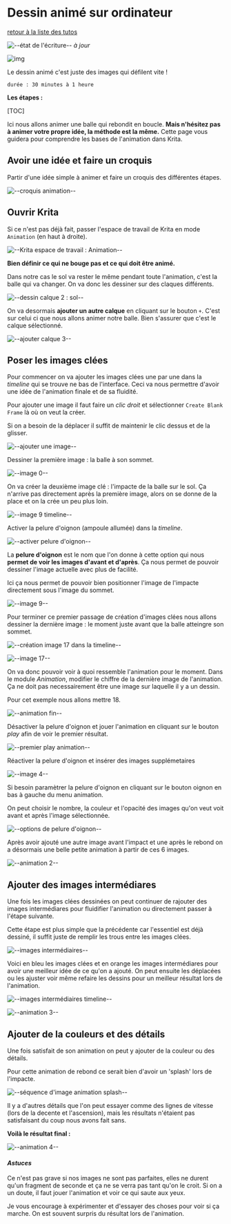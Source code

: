 # Dessin animé sur ordinateur

[retour à la liste des tutos](faire.md)

![--état de l'écriture--](../imgplaceholder/balise_verte.png) *à jour*

![img](../faire/img/dessin-anime/krita_animation-loop4.gif)

Le dessin animé c'est juste des images qui défilent vite !

```
durée : 30 minutes à 1 heure
```



**Les étapes :**

[TOC]

Ici nous allons animer une balle qui rebondit en boucle. **Mais n'hésitez pas à animer votre propre idée, la méthode est la même.** Cette page vous guidera pour comprendre les bases de l'animation dans Krita.



## Avoir une idée et faire un croquis

Partir d'une idée simple à animer et faire un croquis des différentes étapes.

![--croquis animation--](../faire/img/dessin-anime/animation-croquis.jpg)



## Ouvrir Krita

Si ce n'est pas déjà fait, passer l'espace de travail de Krita en mode `Animation` (en haut à droite).

![--Krita espace de travail : Animation--](../faire/img/dessin-anime/krita_espace-travail-animation-entoure.png)



**Bien définir ce qui ne bouge pas et ce qui doit être animé.**

Dans  notre cas le sol va rester le même pendant toute l'animation, c'est la  balle qui va changer. On va donc les dessiner sur des claques  différents.

![--dessin calque 2 : sol--](../faire/img/dessin-anime/krita_animation-calque-sol.png)



On va desormais **ajouter un autre calque** en cliquant sur le bouton `+`. C'est sur celui ci que nous allons animer notre balle. Bien s'assurer que c'est le calque sélectionné.

![--ajouter calque 3--](../faire/img/dessin-anime/krita_animation-calque-ajouter.png)



## Poser les images clées

Pour commencer on va ajouter les images clées une par une dans la *timeline* qui se trouve ne bas de l'interface. Ceci va nous permettre d'avoir une idée de l'animation finale et de sa fluidité.

Pour ajouter une image il faut faire un *clic droit* et sélectionner `Create Blank Frame` là où on veut la créer.

Si on a besoin de la déplacer il suffit de maintenir le clic dessus et de la glisser.

![--ajouter une image--](../faire/img/dessin-anime/krita_animation-ajouter-image.png)

Dessiner la première image : la balle à son sommet.

![--image 0--](../faire/img/dessin-anime/krita_animation-image0.png)



On  va créer la deuxième image clé : l'impacte de la balle sur le sol. Ça  n'arrive pas directement après la première image, alors on se donne de  la place et on la crée un peu plus loin.

![--image 9 timeline--](../faire/img/dessin-anime/krita_animation-image9-timeline.png)



Activer la pelure d'oignon (ampoule allumée) dans la *timeline*.

![--activer pelure d'oignon--](../faire/img/dessin-anime/krita_animation-image9-oignon.png)



La **pelure d'oignon** est le nom que l'on donne à cette option qui nous **permet de voir les images d'avant et d'après**. Ça nous permet de pouvoir dessiner l'image actuelle avec plus de facilité.

Ici ça nous permet de pouvoir bien positionner l'image de l'impacte directement sous l'image du sommet.

![--image 9--](../faire/img/dessin-anime/krita_animation-image9.png)



Pour  terminer ce premier passage de création d'images clées nous allons  dessiner la dernière image : le moment juste avant que la balle  atteingre son sommet.

![--création image 17 dans la timeline--](../faire/img/dessin-anime/krita_animation-image17-timeline.png)



![--image 17--](../faire/img/dessin-anime/krita_animation-image17.png)



On va donc pouvoir voir à quoi ressemble l'animation pour le moment. Dans le module *Animation*,  modifier le chiffre de la dernière image de l'animation. Ça ne doit pas  necessairement être une image sur laquelle il y a un dessin.

Pour cet exemple nous allons mettre 18.

![--animation fin--](../faire/img/dessin-anime/krita_animation-derniere-image.gif)



Désactiver la pelure d'oignon et jouer l'animation en cliquant sur le bouton *play* afin de voir le premier résultat.

![--premier play animation--](../faire/img/dessin-anime/krita_animation-loop1.gif)



Réactiver la pelure d'oignon et insérer des images supplémetaires

![--image 4--](../faire/img/dessin-anime/krita_animation-image4.png)



Si besoin paramètrer la pelure d'oignon en cliquant sur le bouton oignon en bas à gauche du menu animation.

On peut choisir le nombre, la couleur et l'opacité des images qu'on veut voit avant et après l'image sélectionnée.

![--options de pelure d'oignon--](../faire/img/dessin-anime/krita_animation-image4-options-oignon.png)



Après  avoir ajouté une autre image avant l'impact et une après le rebond on a  désormais une belle petite animation à partir de ces 6 images.

![--animation 2--](../faire/img/dessin-anime/krita_animation-loop2.gif)



## Ajouter des images intermédiares

Une  fois les images clées dessinées on peut continuer de rajouter des  images intermédiares pour fluidifier l'animation ou directement passer à  l'étape suivante.

Cette étape est plus simple que la précédente  car l'essentiel est déjà dessiné, il suffit juste de remplir les trous  entre les images clées.



![--images intermédiaires--](../faire/img/dessin-anime/krita_animation-images-intermediaires.png)



Voici  en bleu les images clées et en orange les images intermédiares pour  avoir une meilleur idée de ce qu'on a ajouté. On peut ensuite les  déplacées ou les ajuster voir même refaire les dessins pour un meilleur  résultat lors de l'animation.

![--images intermédiaires timeline--](../faire/img/dessin-anime/krita_animation-images-intermediaires-timeline.png)



![--animation 3--](../faire/img/dessin-anime/krita_animation-loop3.gif)



## Ajouter de la couleurs et des détails

Une fois satisfait de son animation on peut y ajouter de la couleur ou des détails.

Pour cette animation de rebond ce serait bien d'avoir un 'splash' lors de l'impacte.

![--séquence d'image animation splash--](../faire/img/dessin-anime/krita_animation-splash.png)



Il  y a d'autres détails que l'on peut essayer comme des lignes de vitesse  (lors de la decente et l'ascension), mais les résultats n'étaient pas  satisfaisant du coup nous avons fait sans.

**Voilà le résultat final :**



![--animation 4--](../faire/img/dessin-anime/krita_animation-loop4.gif)



#### *Astuces*

Ce  n'est pas grave si nos images ne sont pas parfaites, elles ne durent  qu'un fragment de seconde et ça ne se verra pas tant qu'on le croit. Si  on a un doute, il faut jouer l'animation et voir ce qui saute aux yeux.

Je  vous encourage à expérimenter et d'essayer des choses pour voir si ça  marche. On est souvent surpris du résultat lors de l'animation.
